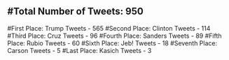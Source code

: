 #Total Number of Tweets: 950 
---
#First Place: Trump Tweets - 565
#Second Place: Clinton Tweets - 114
#Third Place: Cruz Tweets - 96
#Fourth Place: Sanders Tweets - 89
#Fifth Place: Rubio Tweets - 60
#Sixth Place: Jeb! Tweets - 18
#Seventh Place: Carson Tweets - 5
#Last Place: Kasich Tweets - 3

